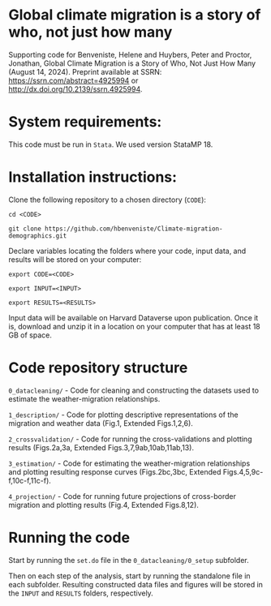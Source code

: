# Global climate migration is a story of who, not just how many
Supporting code for Benveniste, Helene and Huybers, Peter and Proctor, Jonathan, Global Climate Migration is a Story of Who, Not Just How Many (August 14, 2024). Preprint available at SSRN: https://ssrn.com/abstract=4925994 or http://dx.doi.org/10.2139/ssrn.4925994.

# System requirements:
This code must be run in `Stata`. We used version StataMP 18.

# Installation instructions:
Clone the following repository to a chosen directory (`CODE`):

`cd <CODE>`

`git clone https://github.com/hbenveniste/Climate-migration-demographics.git`

Declare variables locating the folders where your code, input data, and results will be stored on your computer:

`export CODE=<CODE>`

`export INPUT=<INPUT>`

`export RESULTS=<RESULTS>`

Input data will be available on Harvard Dataverse upon publication. Once it is, download and unzip it in a location on your computer that has at least 18 GB of space.

# Code repository structure
`0_datacleaning/` - Code for cleaning and constructing the datasets used to estimate the weather-migration relationships.

`1_description/` - Code for plotting descriptive representations of the migration and weather data (Fig.1, Extended Figs.1,2,6).

`2_crossvalidation/` - Code for running the cross-validations and plotting results (Figs.2a,3a, Extended Figs.3,7,9ab,10ab,11ab,13).

`3_estimation/` - Code for estimating the weather-migration relationships and plotting resulting response curves (Figs.2bc,3bc, Extended Figs.4,5,9c-f,10c-f,11c-f).

`4_projection/` - Code for running future projections of cross-border migration and plotting results (Fig.4, Extended Figs.8,12).

# Running the code
Start by running the `set.do` file in the `0_datacleaning/0_setup` subfolder.

Then on each step of the analysis, start by running the standalone file in each subfolder. Resulting constructed data files and figures will be stored in the `INPUT` and `RESULTS` folders, respectively.

